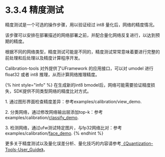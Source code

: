 # 3.3.4 精度测试

精度测试是一个可选的操作步骤，用以验证经过 int8 量化后，网络的精度情况。

该步骤可以安排在部署描述的网络部署之前，并配合量化网络反复进行，以达到预期的精度。&#x20;

根据不同的网络类型，精度测试可能是不同的，精度测试常常意味着要进行完整的前处理和后处理以及精度计算程序开发。

Calibration-tools 对外提供了UFramework 的应用接口，可以对 umodel 进行 float32 或者 int8 推理，从而计算网络推理精度。

{% hint style="info" %}
在生成新的int8 bmodel后，网络可能需要验证精度损失，SDK提供不同类型网络的精度比对方式。

1\. 通过图形界面检查精度差异：参考examples/calibration/view\_demo.

2\. 分类网络，通过修改网络输出层添加top-k：参考examples/calibration/[classify\_demo](../demo/classify\_demo.md).

3\. 检测网络，通过ufw测试特定图片，与fp32网络比对：参考examples/calibration/[face\_demo](../demo/face\_demo.md).
{% endhint %}

更多关于精度测试以及量化误差分析、量化技巧的内容请参考[《Quantization-Tools-User\_Guide》](https://doc.sophgo.com/docs/2.7.0/docs\_latest\_release/calibration-tools/html/index.html)。
